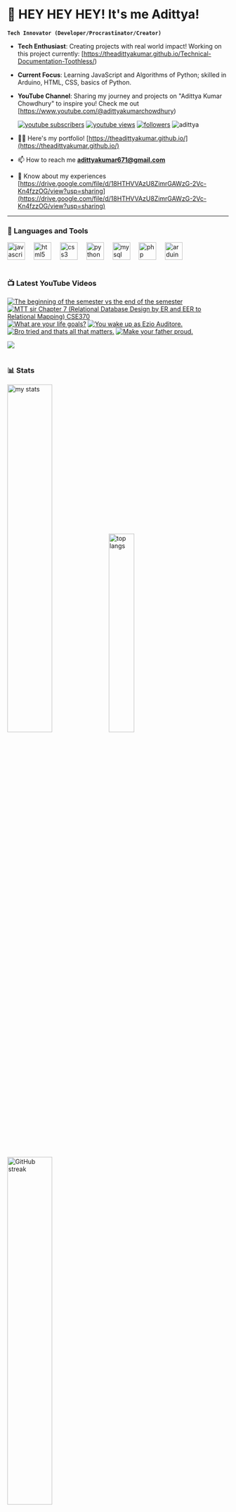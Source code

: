 # 👑 HEY HEY HEY! It's me Adittya!

**`Tech Innovator (Developer/Procrastinator/Creator)`**

- **Tech Enthusiast**: Creating projects with real world impact! Working on this project currently: [https://theadittyakumar.github.io/Technical-Documentation-Toothless/)
- **Current Focus**: Learning JavaScript and Algorithms of Python; skilled in Arduino, HTML, CSS, basics of Python.
- **YouTube Channel**: Sharing my journey and projects on "Adittya Kumar Chowdhury" to inspire you! Check me out [https://www.youtube.com/@adittyakumarchowdhury) 

   <p align="left">
      <a href="https://www.youtube.com/channel/UCu68HfYtlcXFI7kNhnSdspA?sub_confirmation=1">
         <img alt="youtube subscribers" title="Subscribe to my YouTube channel" src="https://custom-icon-badges.demolab.com/youtube/channel/subscribers/UCu68HfYtlcXFI7kNhnSdspA?color=%23E05D44&label=SUBSCRIBE&logo=video&logoColor=white&style=for-the-badge&labelColor=CE4630"/></a> 
      <a href="https://www.youtube.com/c/adittyakumarchowdhury">
         <img alt="youtube views" title="YouTube views" src="https://custom-icon-badges.demolab.com/youtube/channel/views/UCu68HfYtlcXFI7kNhnSdspA?color=%23E1AD0E&logo=eye&logoColor=white&style=for-the-badge&labelColor=C79600"/></a> 
      <a href="https://github.com/TheAdittyaKumar?tab=followers">
         <img alt="followers" title="Follow me on Github" src="https://custom-icon-badges.demolab.com/github/followers/TheAdittyaKumar?color=236ad3&labelColor=1155ba&style=for-the-badge&logo=person-add&label=Follow&logoColor=white"/></a>
      <img src="https://komarev.com/ghpvc/?username=TheAdittyaKumar&label=Profile%20views&color=0e75b6&style=flat" alt="adittya" />
   </p>


- 👨‍💻 Here's my portfolio! [https://theadittyakumar.github.io/](https://theadittyakumar.github.io/)

- 📫 How to reach me **adittyakumar671@gmail.com**

- 📄 Know about my experiences [https://drive.google.com/file/d/18HTHVVAzU8ZimrGAWzG-2Vc-Kn4fzzOG/view?usp=sharing](https://drive.google.com/file/d/18HTHVVAzU8ZimrGAWzG-2Vc-Kn4fzzOG/view?usp=sharing)

---

### 🧰 Languages and Tools

<div align="left">
  <img src="https://cdn.jsdelivr.net/gh/devicons/devicon/icons/javascript/javascript-original.svg" height="40" alt="javascript logo"  />
  <img width="12" />
  <img src="https://cdn.jsdelivr.net/gh/devicons/devicon/icons/html5/html5-original.svg" height="40" alt="html5 logo"  />
  <img width="12" />
  <img src="https://cdn.jsdelivr.net/gh/devicons/devicon/icons/css3/css3-original.svg" height="40" alt="css3 logo"  />
  <img width="12" />
  <img src="https://cdn.jsdelivr.net/gh/devicons/devicon/icons/python/python-original.svg" height="40" alt="python logo"  />
  <img width="12" />
  <img src="https://cdn.jsdelivr.net/gh/devicons/devicon/icons/mysql/mysql-original.svg" height="40" alt="mysql logo"  />
  <img width="12" />
  <img src="https://cdn.jsdelivr.net/gh/devicons/devicon/icons/php/php-original.svg" height="40" alt="php logo"  />
  <img width="12" />
  <img src="https://cdn.jsdelivr.net/gh/devicons/devicon/icons/arduino/arduino-original.svg" height="40" alt="arduino logo"  />
</div>


#

### 📺 Latest YouTube Videos

<!-- BEGIN YOUTUBE-CARDS -->
[![The beginning of the semester vs the end of the semester](https://ytcards.demolab.com/?id=bDXnEqU_glU&title=The+beginning+of+the+semester+vs+the+end+of+the+semester&lang=en&timestamp=1744485210&background_color=%230d1117&title_color=%23ffffff&stats_color=%23dedede&max_title_lines=1&width=250&border_radius=5 "The beginning of the semester vs the end of the semester")](https://www.youtube.com/watch?v=bDXnEqU_glU)
[![MTT sir Chapter 7 (Relational Database Design by ER and EER to Relational Mapping) CSE370](https://ytcards.demolab.com/?id=CAKLxtQOpe4&title=MTT+sir+Chapter+7+%28Relational+Database+Design+by+ER+and+EER+to+Relational+Mapping%29+CSE370&lang=en&timestamp=1744474105&background_color=%230d1117&title_color=%23ffffff&stats_color=%23dedede&max_title_lines=1&width=250&border_radius=5 "MTT sir Chapter 7 (Relational Database Design by ER and EER to Relational Mapping) CSE370")](https://www.youtube.com/watch?v=CAKLxtQOpe4)
[![What are your life goals?](https://ytcards.demolab.com/?id=OknQBwjq6uY&title=What+are+your+life+goals%3F&lang=en&timestamp=1744471025&background_color=%230d1117&title_color=%23ffffff&stats_color=%23dedede&max_title_lines=1&width=250&border_radius=5 "What are your life goals?")](https://www.youtube.com/watch?v=OknQBwjq6uY)
[![You wake up as Ezio Auditore.](https://ytcards.demolab.com/?id=XWJ0y0EVZSc&title=You+wake+up+as+Ezio+Auditore.&lang=en&timestamp=1744462326&background_color=%230d1117&title_color=%23ffffff&stats_color=%23dedede&max_title_lines=1&width=250&border_radius=5 "You wake up as Ezio Auditore.")](https://www.youtube.com/watch?v=XWJ0y0EVZSc)
[![Bro tried and thats all that matters.](https://ytcards.demolab.com/?id=XQUg2gSghew&title=Bro+tried+and+thats+all+that+matters.&lang=en&timestamp=1744429184&background_color=%230d1117&title_color=%23ffffff&stats_color=%23dedede&max_title_lines=1&width=250&border_radius=5 "Bro tried and thats all that matters.")](https://www.youtube.com/watch?v=XQUg2gSghew)
[![Make your father proud.](https://ytcards.demolab.com/?id=KeokGZc2jwE&title=Make+your+father+proud.&lang=en&timestamp=1744412924&background_color=%230d1117&title_color=%23ffffff&stats_color=%23dedede&max_title_lines=1&width=250&border_radius=5 "Make your father proud.")](https://www.youtube.com/watch?v=KeokGZc2jwE)
<!-- END YOUTUBE-CARDS -->

[<img src="https://custom-icon-badges.demolab.com/badge/-Subscribe%20For%20More-red?style=for-the-badge&logo=video&logoColor=white"/>](https://www.youtube.com/channel/UCu68HfYtlcXFI7kNhnSdspA?sub_confirmation=1)

#

### 📊 Stats

<div align="left">
  <img alt="my stats" width="45%" src="https://github-readme-stats.vercel.app/api?username=TheAdittyaKumar&show_icons=true&hide_border=true&theme=vision-friendly-dark" />
  <img alt="top langs" width="34%" src="https://github-readme-stats.vercel.app/api/top-langs/?username=TheAdittyaKumar&layout=compact&hide_border=true&theme=vision-friendly-dark" />
  <img alt="GitHub streak" width="45%" src="https://github-readme-streak-stats.herokuapp.com/?user=TheAdittyaKumar&theme=vision-friendly-dark&hide_border=true" />

</div>



<!-- ![GitHub Streak](https://streak-stats.demolab.com?user=TheAdittyaKumar&theme=swift&border_radius=4.5) -->
#

